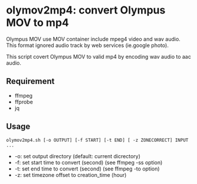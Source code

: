 olymov2mp4: convert Olympus MOV to mp4
========================================

Olympus MOV use MOV container include mpeg4 video and wav audio. This format ignored audio track by web services (ie.google photo).

This script covert Olympus MOV to valid mp4 by encoding wav audio to aac audio. 

Requirement
------------

- ffmpeg
- ffprobe
- jq

Usage
-------

```
olymov2mp4.sh [-o OUTPUT] [-f START] [-t END] [ -z ZONECORRECT] INPUT ...
```

* -o: set output directory (default: current dicrectory)
* -f: set start time to convert (second) (see ffmpeg -ss option)
* -t: set end time to convert (second) (see ffmpeg -to option)
* -z: set timezone offset to creation_time (hour)